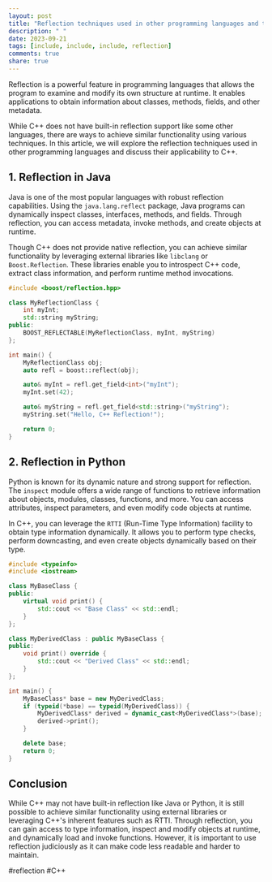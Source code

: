```yaml
---
layout: post
title: "Reflection techniques used in other programming languages and their applicability to C++."
description: " "
date: 2023-09-21
tags: [include, include, include, reflection]
comments: true
share: true
---
```


Reflection is a powerful feature in programming languages that allows the program to examine and modify its own structure at runtime. It enables applications to obtain information about classes, methods, fields, and other metadata.

While C++ does not have built-in reflection support like some other languages, there are ways to achieve similar functionality using various techniques. In this article, we will explore the reflection techniques used in other programming languages and discuss their applicability to C++.

## 1. Reflection in Java

Java is one of the most popular languages with robust reflection capabilities. Using the `java.lang.reflect` package, Java programs can dynamically inspect classes, interfaces, methods, and fields. Through reflection, you can access metadata, invoke methods, and create objects at runtime.

Though C++ does not provide native reflection, you can achieve similar functionality by leveraging external libraries like `libclang` or `Boost.Reflection`. These libraries enable you to introspect C++ code, extract class information, and perform runtime method invocations.

```cpp
#include <boost/reflection.hpp>

class MyReflectionClass {
    int myInt;
    std::string myString;
public:
    BOOST_REFLECTABLE(MyReflectionClass, myInt, myString)
};

int main() {
    MyReflectionClass obj;
    auto refl = boost::reflect(obj);

    auto& myInt = refl.get_field<int>("myInt");
    myInt.set(42);

    auto& myString = refl.get_field<std::string>("myString");
    myString.set("Hello, C++ Reflection!");

    return 0;
}
```

## 2. Reflection in Python

Python is known for its dynamic nature and strong support for reflection. The `inspect` module offers a wide range of functions to retrieve information about objects, modules, classes, functions, and more. You can access attributes, inspect parameters, and even modify code objects at runtime.

In C++, you can leverage the `RTTI` (Run-Time Type Information) facility to obtain type information dynamically. It allows you to perform type checks, perform downcasting, and even create objects dynamically based on their type.

```cpp
#include <typeinfo>
#include <iostream>

class MyBaseClass {
public:
    virtual void print() {
        std::cout << "Base Class" << std::endl;
    }
};

class MyDerivedClass : public MyBaseClass {
public:
    void print() override {
        std::cout << "Derived Class" << std::endl;
    }
};

int main() {
    MyBaseClass* base = new MyDerivedClass;
    if (typeid(*base) == typeid(MyDerivedClass)) {
        MyDerivedClass* derived = dynamic_cast<MyDerivedClass*>(base);
        derived->print();
    }

    delete base;
    return 0;
}
```

## Conclusion

While C++ may not have built-in reflection like Java or Python, it is still possible to achieve similar functionality using external libraries or leveraging C++'s inherent features such as RTTI. Through reflection, you can gain access to type information, inspect and modify objects at runtime, and dynamically load and invoke functions. However, it is important to use reflection judiciously as it can make code less readable and harder to maintain.

#reflection #C++
